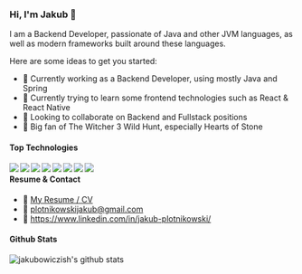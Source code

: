 ### Hi, I'm Jakub 👋

I am a Backend Developer, passionate of Java and other JVM languages, as well as modern frameworks built around these languages.

Here are some ideas to get you started:

- 🔭 Currently working as a Backend Developer, using mostly Java and Spring
- 🌱 Currently trying to learn some frontend technologies such as React & React Native
- 👯 Looking to collaborate on Backend and Fullstack positions
- 🐺 Big fan of The Witcher 3 Wild Hunt, especially Hearts of Stone

#### Top Technologies

<img align="left" src="https://img.shields.io/badge/java-%23ED8B00.svg?&style=for-the-badge&logo=java&logoColor=white"/>

<img align="left" src="https://img.shields.io/badge/spring%20-%236DB33F.svg?&style=for-the-badge&logo=spring&logoColor=white"/>

<img align="left" src="https://img.shields.io/badge/kotlin-%230095D5.svg?&style=for-the-badge&logo=kotlin&logoColor=white"/>

<img align="left" src="https://img.shields.io/badge/scala-%23DC322F.svg?&style=for-the-badge&logo=scala&logoColor=white"/>

<img align="left" src ="https://img.shields.io/badge/postgres-%23316192.svg?&style=for-the-badge&logo=postgresql&logoColor=white"/>

<img align="left" src="https://img.shields.io/badge/docker%20-%230db7ed.svg?&style=for-the-badge&logo=docker&logoColor=white"/>

<img align="left" src="https://img.shields.io/badge/kubernetes%20-%23326ce5.svg?&style=for-the-badge&logo=kubernetes&logoColor=white"/>

<img align="left" src="https://img.shields.io/badge/git%20-%23F05033.svg?&style=for-the-badge&logo=git&logoColor=white"/>


#
#### Resume & Contact
- :paperclip: [My Resume / CV](https://github.com/jakubowiczish/cv/blob/master/jakub_plotnikowski_resume.pdf)
- :email: plotnikowskijakub@gmail.com
- :link: https://www.linkedin.com/in/jakub-plotnikowski/


#### Github Stats

![jakubowiczish's github stats](https://github-readme-stats.vercel.app/api?username=jakubowiczish&count_private=true&theme=tokyonight&hide=contribs,prs)

<!--
**jakubowiczish/jakubowiczish** is a ✨ _special_ ✨ repository because its `README.md` (this file) appears on your GitHub profile.

